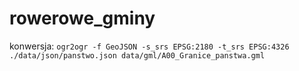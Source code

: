 # rowerowe_gminy

konwersja:
```ogr2ogr -f GeoJSON -s_srs EPSG:2180 -t_srs EPSG:4326 ./data/json/panstwo.json data/gml/A00_Granice_panstwa.gml```